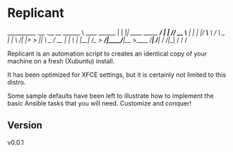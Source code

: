 # Replicant
__________              .__  .__                      __
\______   \ ____ ______ |  | |__| ____ _____    _____/  |_ 
 |       _// __ \\____ \|  | |  |/ ___\\__  \  /    \   __\
 |    |   \  ___/|  |_> >  |_|  \  \___ / __ \|   |  \  |
 |____|_  /\___  >   __/|____/__|\___  >____  /___|  /__|
        \/     \/|__|                \/     \/     \/     

Replicant is an automation script to creates an identical copy of your machine on a fresh (Xubuntu) install.

It has been optimized for XFCE settings, but it is certainly not limited to this distro.

Some sample defaults have been left to illustrate how to implement the basic Ansible tasks that you will need. Customize and conquer!


## Version

v0.0.1
